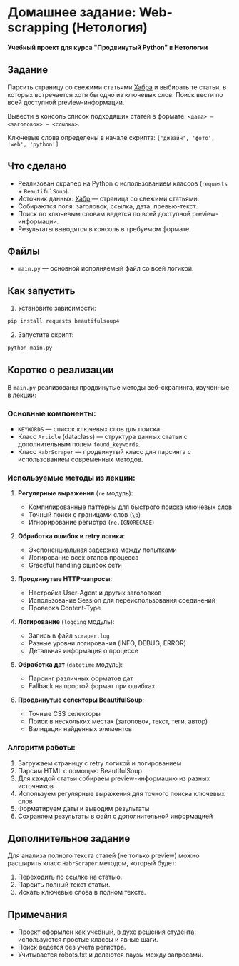 # Домашнее задание: Web-scrapping (Нетология)

**Учебный проект для курса "Продвинутый Python" в Нетологии**

## Задание

Парсить страницу со свежими статьями [Хабра](https://habr.com/ru/all/) и выбирать те статьи, в которых встречается хотя бы одно из ключевых слов. Поиск вести по всей доступной preview-информации.

Вывести в консоль список подходящих статей в формате: `<дата> – <заголовок> – <ссылка>`.

Ключевые слова определены в начале скрипта: `['дизайн', 'фото', 'web', 'python']`

## Что сделано

- Реализован скрапер на Python с использованием классов (`requests` + `BeautifulSoup`).
- Источник данных: [Хабр](https://habr.com/ru/all/) — страница со свежими статьями.
- Собираются поля: заголовок, ссылка, дата, превью-текст.
- Поиск по ключевым словам ведется по всей доступной preview-информации.
- Результаты выводятся в консоль в требуемом формате.

## Файлы

- `main.py` — основной исполняемый файл со всей логикой.

## Как запустить

1) Установите зависимости:

```bash
pip install requests beautifulsoup4
```

2) Запустите скрипт:

```bash
python main.py
```

## Коротко о реализации

В `main.py` реализованы продвинутые методы веб-скрапинга, изученные в лекции:

### Основные компоненты:
- `KEYWORDS` — список ключевых слов для поиска.
- Класс `Article` (dataclass) — структура данных статьи с дополнительным полем `found_keywords`.
- Класс `HabrScraper` — продвинутый класс для парсинга с использованием современных методов.

### Используемые методы из лекции:

1. **Регулярные выражения** (`re` модуль):
   - Компилированные паттерны для быстрого поиска ключевых слов
   - Точный поиск с границами слов (`\b`)
   - Игнорирование регистра (`re.IGNORECASE`)

2. **Обработка ошибок и retry логика**:
   - Экспоненциальная задержка между попытками
   - Логирование всех этапов процесса
   - Graceful handling ошибок сети

3. **Продвинутые HTTP-запросы**:
   - Настройка User-Agent и других заголовков
   - Использование Session для переиспользования соединений
   - Проверка Content-Type

4. **Логирование** (`logging` модуль):
   - Запись в файл `scraper.log`
   - Разные уровни логирования (INFO, DEBUG, ERROR)
   - Детальная информация о процессе

5. **Обработка дат** (`datetime` модуль):
   - Парсинг различных форматов дат
   - Fallback на простой формат при ошибках

6. **Продвинутые селекторы BeautifulSoup**:
   - Точные CSS селекторы
   - Поиск в нескольких местах (заголовок, текст, теги, автор)
   - Валидация найденных элементов

### Алгоритм работы:
1) Загружаем страницу с retry логикой и логированием
2) Парсим HTML с помощью BeautifulSoup
3) Для каждой статьи собираем preview-информацию из разных источников
4) Используем регулярные выражения для точного поиска ключевых слов
5) Форматируем даты и выводим результаты
6) Сохраняем результаты в файл с дополнительной информацией

## Дополнительное задание

Для анализа полного текста статей (не только preview) можно расширить класс `HabrScraper` методом, который будет:
1) Переходить по ссылке на статью.
2) Парсить полный текст статьи.
3) Искать ключевые слова в полном тексте.

## Примечания

- Проект оформлен как учебный, в духе решения студента: используются простые классы и явные шаги.
- Поиск ведется без учета регистра.
- Учитывается robots.txt и делаются паузы между запросами.
